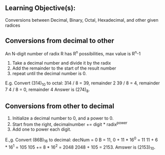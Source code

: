 ## Learning Objective(s):
Conversions between Decimal, Binary, Octal, Hexadecimal, and other given  
radices
## Conversions from decimal to other
An N-digit number of radix R has R<sup>n</sup> possibilities, max value is R<sup>n</sup>-1

1. Take a decimal number and divide it by the radix
2. Add the remainder to the start of the result number
3. repeat until the decimal number is 0.

E.g. Convert (314)<sub>10</sub> to octal:
314 / 8 = 39, remainder 2
39 / 8 = 4, remainder 7
4 / 8 = 0, remainder 4
Answer is (274)<sub>8</sub>. 
## Conversions from other to decimal
1. Initialize a decimal number to 0, and a power to 0.
2. Start from the right, decimalnumber += digit * radix<sup>power</sup> 
3. Add one to power each digit.

E.,g. Convert (86B)<sub>16</sub> to decimal:
decNum = 0
B = 11, 0 + 11 * 16<sup>0</sup> = 11
11 + 6 * 16<sup>1</sup> = 105
105 += 8 * 16<sup>2</sup> = 2048
2048 + 105 = 2153.
Amswer is (2153)<sub>10</sub>.